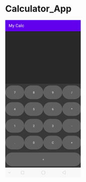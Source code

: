 # Calculator_App

<img src="https://github.com/Tanushree-coder/Calculator_App/blob/master/screenshot.jpg" width="240" height="500">
